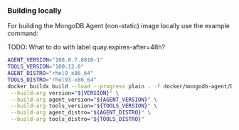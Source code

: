 ### Building locally

For building the MongoDB Agent (non-static) image locally use the example command:

TODO: What to do with label quay.expires-after=48h?
```bash
AGENT_VERSION="108.0.7.8810-1"
TOOLS_VERSION="100.12.0"
AGENT_DISTRO="rhel9_x86_64"
TOOLS_DISTRO="rhel93-x86_64"
docker buildx build --load --progress plain . -f docker/mongodb-agent/Dockerfile -t "mongodb-agent:${AGENT_VERSION}" \
 --build-arg version="${VERSION}" \
 --build-arg agent_version="${AGENT_VERSION}" \
 --build-arg tools_version="${TOOLS_VERSION}" \
 --build-arg agent_distro="${AGENT_DISTRO}" \
 --build-arg tools_distro="${TOOLS_DISTRO}"
```
